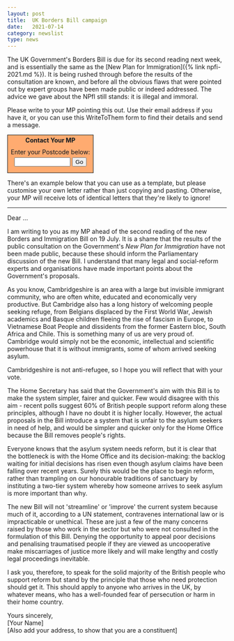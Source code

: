 ```yaml
---
layout: post
title:  UK Borders Bill campaign
date:   2021-07-14
category: newslist
type: news
---
```


The UK Government's Borders Bill is due for its second reading next week, and is essentially the same as the [New Plan for Immigration]({% link npfi-2021.md %}). It is being rushed through before the results of the consultation are known, and before all the obvious flaws that were pointed out by expert groups have been made public or indeed addressed. The advice we gave about the NPfI still stands: it is illegal and immoral.

Please write to your MP pointing this out. Use their email address if you have it, or you can use this WriteToThem form to find their details and send a message.

<!-- WriteToThem conventional box, start -->
<div style="padding:0; border:1px solid #101820; width:14em; margin: 0;
           background-color:#FFAB70;">
   <form method="get" action="https://www.writetothem.com/" style="text-align:center">
       <div style="background-color:#FFAB70;padding:3px; color:#101820;">
               <strong>Contact Your MP</strong>
       </div>
       <div style="margin:0.5em; color:#101820; background-color: #FFAB70;">
           <div style="margin-bottom:0.25em;">Enter your Postcode below:</div>
           <input type="text" name="pc" size="13">
           <input type="hidden" name="a" value="westminstermp">
           <input type="submit" value="Go">
       </div>
   </form>
</div>
<!-- WriteToThem conventional box, end-->

There's an example below that you can use as a template, but please customise your own letter rather than just copying and pasting. Otherwise, your MP will receive lots of identical letters that they're likely to ignore!

---

Dear …

I am writing to you as my MP ahead of the second reading of the new Borders and Immigration Bill on 19 July. It is a shame that the results of the public consultation on the Government's *New Plan for Immigration* have not been made public, because these should inform the Parliamentary discussion of the new Bill. I understand that many legal and social-reform experts and organisations have made important points about the Government's proposals.

As you know, Cambridgeshire is an area with a large but invisible immigrant community, who are often white, educated and economically very productive. But Cambridge also has a long history of welcoming people seeking refuge, from Belgians displaced by the First World War, Jewish academics and Basque children fleeing the rise of fascism in Europe, to Vietnamese Boat People and dissidents from the former Eastern bloc, South Africa and Chile. This is something many of us are very proud of. Cambridge would simply not be the economic, intellectual and scientific powerhouse that it is without immigrants, some of whom arrived seeking asylum.

Cambridgeshire is not anti-refugee, so I hope you will reflect that with your vote.

The Home Secretary has said that the Government's aim with this Bill is to make the system simpler, fairer and quicker. Few would disagree with this aim - recent polls suggest 60% of British people support reform along these principles, although I have no doubt it is higher locally. However, the actual proposals in the Bill introduce a system that is unfair to the asylum seekers in need of help, and would be simpler and quicker only for the Home Office because the Bill removes people's rights.

Everyone knows that the asylum system needs reform, but it is clear that the bottleneck is with the Home Office and its decision-making: the backlog waiting for initial decisions has risen even though asylum claims have been falling over recent years. Surely this would be the place to begin reform, rather than trampling on our honourable traditions of sanctuary by instituting a two-tier system whereby how someone arrives to seek asylum is more important than why.

The new Bill will not 'streamline' or 'improve' the current system because much of it, according to a UN statement, contravenes international law or is impracticable or unethical. These are just a few of the many concerns raised by those who work in the sector but who were not consulted in the formulation of this Bill. Denying the opportunity to appeal poor decisions and penalising traumatised people if they are viewed as uncooperative make miscarriages of justice more likely and will make lengthy and costly legal proceedings inevitable.

I ask you, therefore, to speak for the solid majority of the British people who support reform but stand by the principle that those who need protection should get it. This should apply to anyone who arrives in the UK, by whatever means, who has a well-founded fear of persecution or harm in their home country.

Yours sincerely,<br>
[Your Name]<br>
[Also add your address, to show that you are a constituent]
